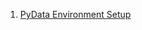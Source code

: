 1. [PyData Environment Setup][01]

[01]: https://github.com/amontalenti/pydata-book-club/blob/master/docs/01_pydata_env_setup.md
